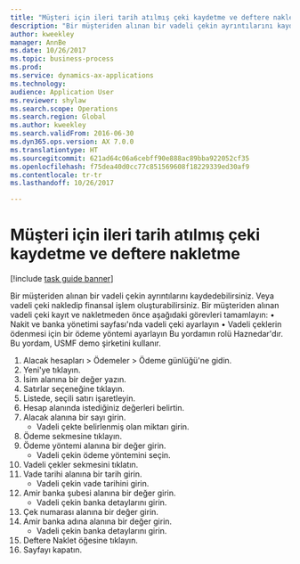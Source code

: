 ```yaml
--- 
title: "Müşteri için ileri tarih atılmış çeki kaydetme ve deftere nakletme"
description: "Bir müşteriden alınan bir vadeli çekin ayrıntılarını kaydedebilirsiniz."
author: kweekley
manager: AnnBe
ms.date: 10/26/2017
ms.topic: business-process
ms.prod: 
ms.service: dynamics-ax-applications
ms.technology: 
audience: Application User
ms.reviewer: shylaw
ms.search.scope: Operations
ms.search.region: Global
ms.author: kweekley
ms.search.validFrom: 2016-06-30
ms.dyn365.ops.version: AX 7.0.0
ms.translationtype: HT
ms.sourcegitcommit: 621ad64c06a6cebff90e888ac89bba922052cf35
ms.openlocfilehash: f75dea40d0cc77c851569608f18229339ed30af9
ms.contentlocale: tr-tr
ms.lasthandoff: 10/26/2017

---
```

# <a name="register-and-post-a-postdated-check-for-a-customer"></a>Müşteri için ileri tarih atılmış çeki kaydetme ve deftere nakletme

[!include [task guide banner](../../includes/task-guide-banner.md)]

Bir müşteriden alınan bir vadeli çekin ayrıntılarını kaydedebilirsiniz. Veya vadeli çeki nakledip finansal işlem oluşturabilirsiniz.   Bir müşteriden alınan vadeli çeki kayıt ve nakletmeden önce aşağıdaki görevleri tamamlayın: • Nakit ve banka yönetimi sayfası'nda vadeli çeki ayarlayın • Vadeli çeklerin ödenmesi için bir ödeme yöntemi ayarlayın Bu yordamın rolü Haznedar'dır. Bu yordam, USMF demo şirketini kullanır.

1. Alacak hesapları > Ödemeler > Ödeme günlüğü'ne gidin.
2. Yeni'ye tıklayın.
3. İsim alanına bir değer yazın.
4. Satırlar seçeneğine tıklayın.
5. Listede, seçili satırı işaretleyin.
6. Hesap alanında istediğiniz değerleri belirtin.
7. Alacak alanına bir sayı girin.
    * Vadeli çekte belirlenmiş olan miktarı girin.  
8. Ödeme sekmesine tıklayın.
9. Ödeme yöntemi alanına bir değer girin.
    * Vadeli çekin ödeme yöntemini seçin.  
10. Vadeli çekler sekmesini tıklatın.
11. Vade tarihi alanına bir tarih girin.
    * Vadeli çekin vade tarihini girin.  
12. Amir banka şubesi alanına bir değer girin.
    * Vadeli çekin banka detaylarını girin.  
13. Çek numarası alanına bir değer girin.
14. Amir banka adına alanına bir değer girin.
    * Vadeli çekin banka detaylarını girin.  
15. Deftere Naklet öğesine tıklayın.
16. Sayfayı kapatın.


